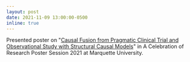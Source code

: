```yaml
---
layout: post
date: 2021-11-09 13:00:00-0500
inline: true
---
```


Presented poster on "<u>Causal Fusion from Pragmatic Clinical Trial and Observational Study with Structural Causal Models</u>" in A Celebration of Research Poster Session 2021 at Marquette University.
